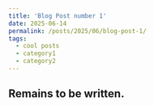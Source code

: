 ```yaml
---
title: 'Blog Post number 1'
date: 2025-06-14
permalink: /posts/2025/06/blog-post-1/
tags:
  - cool posts
  - category1
  - category2
---
```


Remains to be written.
------